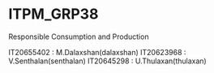 # ITPM_GRP38
Responsible Consumption and Production

IT20655402 : M.Dalaxshan(dalaxshan)
IT20623968 : V.Senthalan(senthalan)
IT20645298 : U.Thulaxan(thulaxan)

